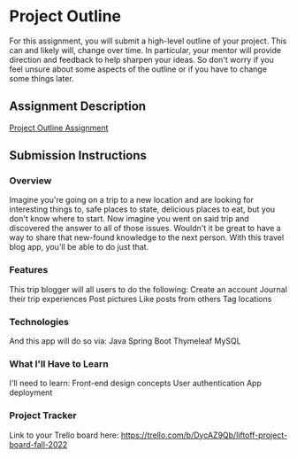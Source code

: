 # Project Outline
For this assignment, you will submit a high-level outline of your project. This can and likely will, change over time. In particular, your mentor will provide direction and feedback to help sharpen your ideas. So don't worry if you feel unsure about some aspects of the outline or if you have to change some things later.

## Assignment Description
[Project Outline Assignment](https://education.launchcode.org/liftoff/modules/assignments/project-outline)

## Submission Instructions

### Overview
Imagine you're going on a trip to a new location and are looking for interesting things to, safe places to state, delicious places to eat, but you don't know where to start. Now imagine you went on said trip and discovered the answer to all of those issues. Wouldn't it be great to have a way to share that new-found knowledge to the next person. With this travel blog app, you'll be able to do just that.

### Features
This trip blogger will all users to do the following:
Create an account
Journal their trip experiences
Post pictures
Like posts from others
Tag locations

### Technologies
And this app will do so via:
Java
Spring Boot
Thymeleaf
MySQL

### What I'll Have to Learn
I'll need to learn:
Front-end design concepts
User authentication
App deployment

### Project Tracker
Link to your Trello board here:
https://trello.com/b/DycAZ9Qb/liftoff-project-board-fall-2022
